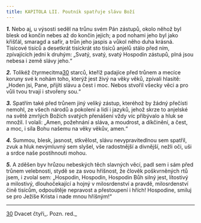 ```yaml
---
title: KAPITOLA LII. Poutník spatřuje slávu Boží
---
```


**_1._** Nebo aj, u výsosti seděl na trůnu svém Pán zástupů, okolo něhož byl blesk od končin nebes až do končin jejich; a pod nohami jeho byl jako křišťál, smaragd a safír, a trůn jeho jaspis a vůkol něho duha krásná. Tisícové tisíců a desetkrát tisíckrát sto tisíců anjelů stálo před ním, zpívajících jedni k druhým: „Svatý, svatý, svatý Hospodin zástupů, plná jsou nebesa i země slávy jeho.“

  

**_2._** Tolikéž čtyrmecitma[30](./resources/undefined) starců, kteříž padajíce před trůnem a mecíce koruny své k nohám toho, kterýž jest živý na věky věků, zpívali hlasitě: „Hoden jsi, Pane, přijíti slávu a čest i moc. Nebos stvořil všecky věci a pro vůli tvou trvají i stvořeny sou.“

  

**_3._** Spatřím také před trůnem jiný veliký zástup, kteréhož by žádný přečísti nemohl, ze všech národů a pokolení a lidí i jazyků, jehož skrze to anjelské na světě zmrlých Božích svatých přenášení vždy víc přibývalo a hluk se množil. I volali: „Amen, požehnání a sláva, a moudrost, a díkčinění, a čest, a moc, i síla Bohu našemu na věky věkův, amen.“

  

**_4._** Summou, blesk, jasnost, stkvělost, slávu nevypravitedlnou sem spatřil, zvuk a hluk nevýmluvný sem slyšel, vše radostnější a divnější, nežli oči, uši a srdce naše postihnouti mohou.

  

**_5._** A zděšen byv hrůzou nebeských těch slavných věcí, padl sem i sám před trůnem velebnosti, stydě se za svou hříšnost, že člověk poškvrněných rtů jsem, i zvolal sem: „Hospodin, Hospodin, Hospodin Bůh silný jest, lítostivý a milostivý, dlouhočekající a hojný v milosrdenství a pravdě, milosrdenství čině tisícům, odpouštěje nepravost a přestoupení i hřích! Hospodine, smiluj se pro Ježíše Krista i nade mnou hříšným!“

* * *

[30](./resources/undefined) Dvacet čtyři_. Pozn. red._
